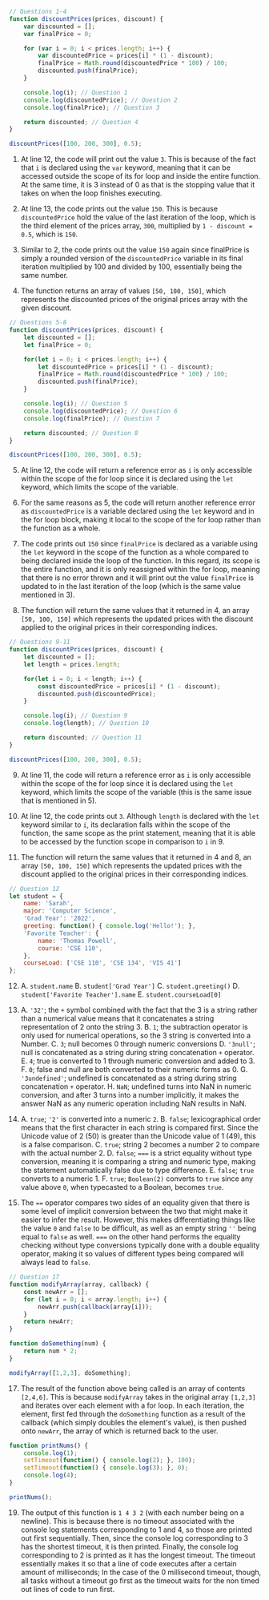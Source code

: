 ```js
// Questions 1-4
function discountPrices(prices, discount) {
    var discounted = [];
    var finalPrice = 0;

    for (var i = 0; i < prices.length; i++) {
        var discountedPrice = prices[i] * (1 - discount);
        finalPrice = Math.round(discountedPrice * 100) / 100;
        discounted.push(finalPrice);
    }

    console.log(i); // Question 1
    console.log(discountedPrice); // Question 2
    console.log(finalPrice); // Question 3

    return discounted; // Question 4
}

discountPrices([100, 200, 300], 0.5);
```
1. At line 12, the code will print out the value `3`. This is because of the fact that `i` is declared using the `var` keyword, meaning that it can be accessed outside the scope of its for loop and inside the entire function. At the same time, it is 3 instead of 0 as that is the stopping value that it takes on when the loop finishes executing.

2. At line 13, the code prints out the value `150`. This is because `discountedPrice` hold the value of the last iteration of the loop, which is the third element of the prices array, `300`, multiplied by `1 - discount = 0.5`, which is `150`.

3. Similar to 2, the code prints out the value `150` again since finalPrice is simply a rounded version of the `discountedPrice` variable in its final iteration multiplied by 100 and divided by 100, essentially being the same number.

4. The function returns an array of values `[50, 100, 150]`, which represents the discounted prices of the original prices array with the given discount.

```js
// Questions 5-8
function discountPrices(prices, discount) {
    let discounted = [];
    let finalPrice = 0;

    for(let i = 0; i < prices.length; i++) {
        let discountedPrice = prices[i] * (1 - discount);
        finalPrice = Math.round(discountedPrice * 100) / 100;
        discounted.push(finalPrice);
    }

    console.log(i); // Question 5
    console.log(discountedPrice); // Question 6
    console.log(finalPrice); // Question 7

    return discounted; // Question 8
}

discountPrices([100, 200, 300], 0.5);
```

5. At line 12, the code will return a reference error as `i` is only accessible within the scope of the for loop since it is declared using the `let` keyword, which limits the scope of the variable.

6. For the same reasons as 5, the code will return another reference error as `discountedPrice` is a variable declared using the `let` keyword and in the for loop block, making it local to the scope of the for loop rather than the function as a whole.

7. The code prints out `150` since `finalPrice` is declared as a variable using the `let` keyword in the scope of the function as a whole compared to being declared inside the loop of the function. In this regard, its scope is the entire function, and it is only reassigned within the for loop, meaning that there is no error thrown and it will print out the value `finalPrice` is updated to in the last iteration of the loop (which is the same value mentioned in 3).

8. The function will return the same values that it returned in 4, an array `[50, 100, 150]` which represents the updated prices with the discount applied to the original prices in their corresponding indices.

```js
// Questions 9-11
function discountPrices(prices, discount) {
    let discounted = [];
    let length = prices.length;

    for(let i = 0; i < length; i++) {
        const discountedPrice = prices[i] * (1 - discount);
        discounted.push(discountedPrice);
    }

    console.log(i); // Question 9
    console.log(length); // Question 10

    return discounted; // Question 11
}

discountPrices([100, 200, 300], 0.5);
```

9. At line 11, the code will return a reference error as `i` is only accessible within the scope of the for loop since it is declared using the `let` keyword, which limits the scope of the variable (this is the same issue that is mentioned in 5).

10. At line 12, the code prints out `3`. Although `length` is declared with the `let` keyword similar to `i`, its declaration falls within the scope of the function, the same scope as the print statement, meaning that it is able to be accessed by the function scope in comparison to `i` in 9.

11. The function will return the same values that it returned in 4 and 8, an array `[50, 100, 150]` which represents the updated prices with the discount applied to the original prices in their corresponding indices.

```js
// Question 12
let student = {
    name: 'Sarah',
    major: 'Computer Science',
    'Grad Year': '2022',
    greeting: function() { console.log('Hello!'); },
    'Favorite Teacher': {
        name: 'Thomas Powell',
        course: 'CSE 110',
    },
    courseLoad: ['CSE 110', 'CSE 134', 'VIS 41']
};
```

12. A. `student.name`
    B. `student['Grad Year']`
    C. `student.greeting()`
    D. `student['Favorite Teacher'].name`
    E. `student.courseLoad[0]`

13. A. `'32'`; the `+` symbol combined with the fact that the 3 is a string rather than a numerical value means that it concatenates a string representation of 2 onto the string 3.
    B. `1`; the subtraction operator is only used for numerical operations, so the 3 string is converted into a Number.
    C. `3`; null becomes 0 through numeric conversions
    D. `'3null'`; null is concatenated as a string during string concatenation `+` operator.
    E. `4`; true is converted to 1 through numeric conversion and added to 3.
    F. `0`; false and null are both converted to their numeric forms as 0.
    G. `'3undefined'`; undefined is concatenated as a string during string concatenation `+` operator.
    H. `NaN`; undefined turns into NaN in numeric conversion, and after 3 turns into a number implicitly, it makes the answer NaN as any numeric operation including NaN results in NaN.


14. A. `true`; `'2'` is converted into a numeric `2`.
    B. `false`; lexicographical order means that the first character in each string is compared first. Since the Unicode value of 2 (50) is greater than the Unicode value of 1 (49), this is a false comparison.
    C. `true`; string 2 becomes a number 2 to compare with the actual number 2.
    D. `false`; `===` is a strict equality without type conversion, meaning it is comparing a string and numeric type, making the statement automatically false due to type difference.
    E. `false`; `true` converts to a numeric 1.
    F. `true`; `Boolean(2)` converts to `true` since any value above `0`, when typecasted to a Boolean, becomes `true`.

15. The `==` operator compares two sides of an equality given that there is some level of implicit conversion between the two that might make it easier to infer the result. However, this makes differentiating things like the value `0` and `false` to be difficult, as well as an empty string `''` being equal to `false` as well. `===` on the other hand performs the equality checking without type conversions typically done with a double equality operator, making it so values of different types being compared will always lead to `false`.

```js
// Question 17
function modifyArray(array, callback) {
    const newArr = [];
    for (let i = 0; i < array.length; i++) {
        newArr.push(callback(array[i]));
    }
    return newArr;
}

function doSomething(num) {
    return num * 2;
}

modifyArray([1,2,3], doSomething);
```

17. The result of the function above being called is an array of contents `[2,4,6]`. This is because `modifyArray` takes in the original array `[1,2,3]` and iterates over each element with a for loop. In each iteration, the element, first fed through the `doSomething` function as a result of the callback (which simply doubles the element's value), is then pushed onto `newArr`, the array of which is returned back to the user.

```js
function printNums() {
    console.log(1);
    setTimeout(function() { console.log(2); }, 100);
    setTimeout(function() { console.log(3); }, 0);
    console.log(4);
}

printNums();
```

19. The output of this function is `1 4 3 2` (with each number being on a newline). This is because there is no timeout associated with the console log statements corresponding to 1 and 4, so those are printed out first sequentially. Then, since the console log corresponding to 3 has the shortest timeout, it is then printed. Finally, the console log corresponding to 2 is printed as it has the longest timeout. The timeout essentially makes it so that a line of code executes after a certain amount of milliseconds; In the case of the 0 millisecond timeout, though, all tasks without a timeout go first as the timeout waits for the non timed out lines of code to run first.